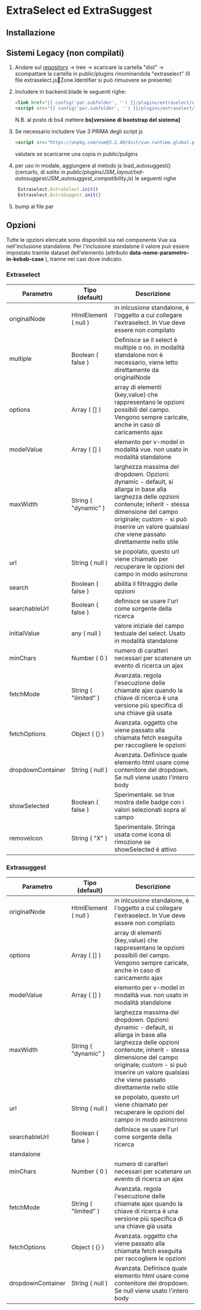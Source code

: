 # ExtraSelect ed ExtraSuggest

## Installazione

## Sistemi Legacy (non compilati)

1. Andare sul [repository](https://git.sinergo.it/gitblit/summary/?r=txdPackage/extraselect.git) -> tree -> scaricare la cartella "dist" -> scompattare la cartella in public/plugins rinominandola "extraselect" (Il file extraselect.jsZone.Identifier si può rimuovere se presente)

2. Includere in backend.blade le seguenti righe: 
   ```html
   <link href="{{ config('par.subfolder', '') }}/plugins/extraselect/css/extraselect.bs4.css?v={{ config('par.versione_include', '') }}" rel="stylesheet">
   <script src="{{ config('par.subfolder', '') }}/plugins/extraselect/wrapped/extraselect.iife.js?v={{ config('par.versione_include', '') }}"></script>
   ```
   N.B. al posto di bs4 mettere __bs[versione di bootstrap del sistema]__

3. Se necessario includere Vue 3 PRIMA degli script js
   ```html
   <script src="https://unpkg.com/vue@3.2.40/dist/vue.runtime.global.prod.js"></script>
   ```
   valutare se scaricarne una copia in public/pulgins

4. per uso in modale, aggiungere al metodo js load_autosuggest() (cercarlo, di solito in _public/plugins/JSM_layout/txd-autosuggest/JSM_autosuggest_compatibility.js_) le seguenti righe
   ```js
    Extraselect.ExtraSelect.init()
    Extraselect.ExtraSuggest.init()
    ```

1. bump al file par

## Opzioni

Tutte le opzioni elencate sono disponibili sia nel componente Vue sia nell'inclusione standalone. 
Per l'inclusione standalone il valore può essere impostato tramite dataset dell'elemento (attributo __data-nome-parametro-in-kebab-case__ ), tranne nei casi dove indicato.
### Extraselect
| Parametro | Tipo (default) | Descrizione |
|--|--|--|
| originalNode |  HtmlElement ( null ) | in inlcusione standalone, è l'oggetto a cui collegare l'extraselect. In Vue deve essere non compilato |
| multiple | Boolean ( false ) | Definisce se il select è multiple o no. in modalità standalone non è necessario, viene letto direttamente da originalNode |
| options |  Array ( [] ) | array di elementi {key,value} che rappresentano le opzioni possibili del campo. Vengono sempre caricate, anche in caso di caricamento ajax |
| modelValue |  Array ( [] ) | elemento per v-model in modalità vue. non usato in modalità standalone |
| maxWidth |  String ( "dynamic" ) | larghezza massima del dropdown. Opzioni: dynamic - default, si allarga in base alla larghezza delle opzioni contenute; inherit - stessa dimensione del campo originale; custom -  si può inserire un valore qualsiasi che viene passato direttamente nello stile |
| url | String ( null ) | se popolato, questo url viene chiamato per recuperare le opzioni del campo in modo asincrono |
| search |  Boolean ( false ) | abilita il filtraggio delle opzioni |
| searchableUrl |  Boolean ( false ) | definisce se usare l'url come sorgente della ricerca |
| initialValue |  any ( null ) | valore iniziale del campo testuale del select. Usato in modalità standalone  |
| minChars |  Number ( 0 ) | numero di caratteri necessari per scatenare un evento di ricerca un ajax |
| fetchMode |  String ( "limited" ) |  Avanzata. regola l'esecuzione delle chiamate ajax quando la chiave di ricerca è una versione più specifica di una chiave già usata  |
| fetchOptions |  Object ( {} ) | Avanzata. oggetto che viene passato alla chiamata fetch eseguita per raccogliere le opzioni |
| dropdownContainer | String ( null ) | Avanzata. Definisce quale elemento html usare come contenitore del dropdown. Se null viene usato l'intero body |
| showSelected |  Boolean ( false ) | Sperimentale. se true mostra delle badge con i valori selezionati sopra al campo |
| removeIcon | String ( "X" ) | Sperimentale. Stringa usata come icona di rimozione se showSelected è attivo |
### Extrasuggest
| Parametro | Tipo (default) | Descrizione |
|--|--|--|
| originalNode |  HtmlElement ( null ) | in inlcusione standalone, è l'oggetto a cui collegare l'extraselect. In Vue deve essere non compilato |
| options |  Array ( [] ) | array di elementi {key,value} che rappresentano le opzioni possibili del campo. Vengono sempre caricate, anche in caso di caricamento ajax |
| modelValue |  Array ( [] ) | elemento per v-model in modalità vue. non usato in modalità standalone |
| maxWidth |  String ( "dynamic" ) | larghezza massima del dropdown. Opzioni: dynamic - default, si allarga in base alla larghezza delle opzioni contenute; inherit - stessa dimensione del campo originale; custom -  si può inserire un valore qualsiasi che viene passato direttamente nello stile |
| url | String ( null ) | se popolato, questo url viene chiamato per recuperare le opzioni del campo in modo asincrono |
| searchableUrl |  Boolean ( false ) | definisce se usare l'url come sorgente della ricerca |
standalone  |
| minChars |  Number ( 0 ) | numero di caratteri necessari per scatenare un evento di ricerca un ajax |
| fetchMode |  String ( "limited" ) |  Avanzata. regola l'esecuzione delle chiamate ajax quando la chiave di ricerca è una versione più specifica di una chiave già usata  |
| fetchOptions |  Object ( {} ) | Avanzata. oggetto che viene passato alla chiamata fetch eseguita per raccogliere le opzioni |
| dropdownContainer | String ( null ) | Avanzata. Definisce quale elemento html usare come contenitore del dropdown. Se null viene usato l'intero body |